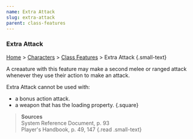 ```yaml
---
name: Extra Attack
slug: extra-attack
parent: class-features
---
```

### Extra Attack
[Home](dm-operations-center) > [Characters](characters) > [Class Features](class-featuers) > Extra Attack {.small-text}

A creaature with this feature may make a second melee or ranged attack whenever they use their action to make an attack.

Extra Attack cannot be used with:
- a bonus action attack.
- a weapon that has the loading property.
{.square}

> **Sources** <br/>
> System Reference Document, p. 93<br/>
> Player's Handbook, p. 49, 147
{.read .small-text}